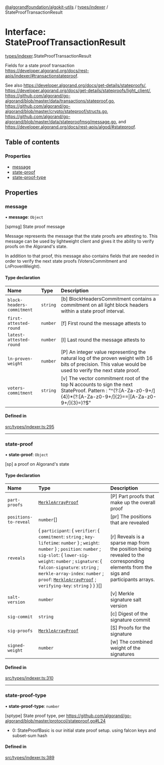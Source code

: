 [@algorandfoundation/algokit-utils](../README.md) / [types/indexer](../modules/types_indexer.md) / StateProofTransactionResult

# Interface: StateProofTransactionResult

[types/indexer](../modules/types_indexer.md).StateProofTransactionResult

Fields for a state proof transaction https://developer.algorand.org/docs/rest-apis/indexer/#transactionstateproof.

See also https://developer.algorand.org/docs/get-details/stateproofs/,
https://developer.algorand.org/docs/get-details/stateproofs/light_client/,
https://github.com/algorand/go-algorand/blob/master/data/transactions/stateproof.go,
https://github.com/algorand/go-algorand/blob/master/crypto/stateproof/structs.go,
https://github.com/algorand/go-algorand/blob/master/data/stateproofmsg/message.go, and
https://developer.algorand.org/docs/rest-apis/algod/#stateproof.

## Table of contents

### Properties

- [message](types_indexer.StateProofTransactionResult.md#message)
- [state-proof](types_indexer.StateProofTransactionResult.md#state-proof)
- [state-proof-type](types_indexer.StateProofTransactionResult.md#state-proof-type)

## Properties

### message

• **message**: `Object`

[spmsg] State proof message

Message represents the message that the state proofs are attesting to. This message can be
used by lightweight client and gives it the ability to verify proofs on the Algorand's state.

In addition to that proof, this message also contains fields that
are needed in order to verify the next state proofs (VotersCommitment and LnProvenWeight).

#### Type declaration

| Name | Type | Description |
| :------ | :------ | :------ |
| `block-headers-commitment` | `string` | [b] BlockHeadersCommitment contains a commitment on all light block headers within a state proof interval. |
| `first-attested-round` | `number` | [f] First round the message attests to |
| `latest-attested-round` | `number` | [l] Last round the message attests to |
| `ln-proven-weight` | `number` | [P] An integer value representing the natural log of the proven weight with 16 bits of precision. This value would be used to verify the next state proof. |
| `voters-commitment` | `string` | [v] The vector commitment root of the top N accounts to sign the next StateProof. Pattern : "^(?:[A-Za-z0-9+/]{4})*(?:[A-Za-z0-9+/]{2}==\\|[A-Za-z0-9+/]{3}=)?$" |

#### Defined in

[src/types/indexer.ts:295](https://github.com/algorandfoundation/algokit-utils-ts/blob/main/src/types/indexer.ts#L295)

___

### state-proof

• **state-proof**: `Object`

[sp] a proof on Algorand's state

#### Type declaration

| Name | Type | Description |
| :------ | :------ | :------ |
| `part-proofs` | [`MerkleArrayProof`](types_indexer.MerkleArrayProof.md) | [P] Part proofs that make up the overall proof |
| `positions-to-reveal` | `number`[] | [pr] The positions that are revealed |
| `reveals` | \{ `participant`: \{ `verifier`: \{ `commitment`: `string` ; `key-lifetime`: `number`  } ; `weight`: `number`  } ; `position`: `number` ; `sig-slot`: \{ `lower-sig-weight`: `number` ; `signature`: \{ `falcon-signature`: `string` ; `merkle-array-index`: `number` ; `proof`: [`MerkleArrayProof`](types_indexer.MerkleArrayProof.md) ; `verifying-key`: `string`  }  }  }[] | [r] Reveals is a sparse map from the position being revealed to the corresponding elements from the sigs and participants arrays. |
| `salt-version` | `number` | [v] Merkle signature salt version |
| `sig-commit` | `string` | [c] Digest of the signature commit |
| `sig-proofs` | [`MerkleArrayProof`](types_indexer.MerkleArrayProof.md) | [S] Proofs for the signature |
| `signed-weight` | `number` | [w] The combined weight of the signatures |

#### Defined in

[src/types/indexer.ts:310](https://github.com/algorandfoundation/algokit-utils-ts/blob/main/src/types/indexer.ts#L310)

___

### state-proof-type

• **state-proof-type**: `number`

[sptype] State proof type, per https://github.com/algorand/go-algorand/blob/master/protocol/stateproof.go#L24

 * 0: StateProofBasic is our initial state proof setup. using falcon keys and subset-sum hash

#### Defined in

[src/types/indexer.ts:389](https://github.com/algorandfoundation/algokit-utils-ts/blob/main/src/types/indexer.ts#L389)
